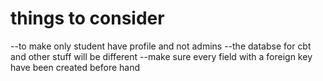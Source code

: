 # things to consider
--to make only student have profile and not admins
--the databse for cbt and other stuff will be different
--make sure every field with a foreign key have been created before hand
 